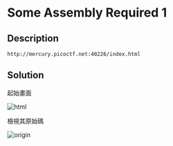 # Some Assembly Required 1

## Description
```http://mercury.picoctf.net:40226/index.html```

## Solution
起始畫面

![html](https://github.com/Kuanchiayi/CTF_Writeups/blob/main/Web%20Exploitation/Some%20Assembly%20Required%201/%E8%9E%A2%E5%B9%95%E6%93%B7%E5%8F%96%E7%95%AB%E9%9D%A2%202023-12-28%20151815.png)

檢視其原始碼

![origin]()
